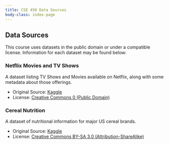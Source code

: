 ```yaml
---
title: CSE 450 Data Sources
body-class: index-page
---
```


## Data Sources

This course uses datasets in the public domain or under a compatible license. Information for each dataset may be found below:

### Netflix Movies and TV Shows

A dataset listing TV Shows and Movies available on Netflix, along with some metadata about those offerings.

* Original Source: [Kaggle](https://www.kaggle.com/shivamb/netflix-shows)
* License: [Creative Commons 0 (Public Domain)](https://creativecommons.org/publicdomain/zero/1.0/)


### Cereal Nutrition

A dataset of nutritional information for major US cereal brands.

* Original Source: [Kaggle](https://www.kaggle.com/crawford/80-cereals)
* License: [Creative Commons BY-SA 3.0 (Attribution-ShareAlike)](https://creativecommons.org/licenses/by-sa/3.0/)